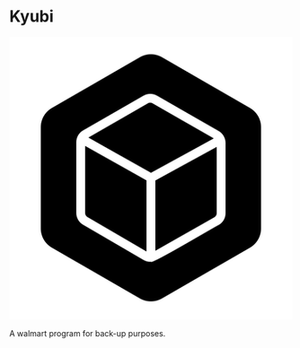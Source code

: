 # Kyubi
 ![Icon](https://raw.githubusercontent.com/imdying/Kyubi/main/Resources/app.png "Icon created by Mayor Icons - Flaticon")

 A walmart program for back-up purposes.